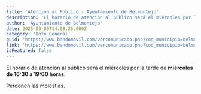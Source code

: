 ```yaml
---
title: 'Atención al Público - Ayuntamiento de Belmontejo'
description: 'El horario de atención al público será el miércoles por la tarde de miércoles de 16:30 a 19:00 horas.Perdonen las molestias.'
author: 'Ayuntamiento de Belmontejo'
date: 2025-09-09T14:08:25.000Z
category: 'Info General'
guid: 'https://www.bandomovil.com/vercomunicado.php?cod_municipio=belmontejo&amp;id=1410072'
link: 'https://www.bandomovil.com/vercomunicado.php?cod_municipio=belmontejo&amp;id=1410072'
isFeatured: false
---
```


El horario de atención al público será el miércoles por la tarde de&nbsp;**miércoles de 16:30 a 19:00&nbsp;horas.**

Perdonen las molestias.
